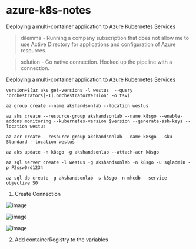 # azure-k8s-notes
Deploying a multi-container application to Azure Kubernetes Services

> dilemma - Running a company subscription that does not allow me to use Active Directory for applications and configuration of Azure resources.
  
> solution - Go native connection. Hooked up the pipeline with a connection.   

[Deploying a multi-container application to Azure Kubernetes Services](https://www.azuredevopslabs.com/labs/vstsextend/kubernetes/)

```
version=$(az aks get-versions -l westus  --query 'orchestrators[-1].orchestratorVersion' -o tsv)
```
```
az group create --name akshandsonlab --location westus
```
```
az aks create --resource-group akshandsonlab --name k8sgo --enable-addons monitoring --kubernetes-version $version --generate-ssh-keys --location westus
```

```
az acr create --resource-group akshandsonlab --name k8sgo --sku Standard --location westus
```
```
az aks update -n k8sgo -g akshandsonlab --attach-acr k8sgo
```
```
az sql server create -l westus -g akshandsonlab -n k8sgo -u sqladmin -p P2ssw0rd1234
```

```
az sql db create -g akshandsonlab -s k8sgo -n mhcdb --service-objective S0
```

1. Create Connection 
 
 ![image](https://user-images.githubusercontent.com/993459/137400279-e4759344-4dc9-4657-b83f-e76bcacfa89d.png)  

![image](https://user-images.githubusercontent.com/993459/137397895-020bb245-2da5-4187-91b3-c83d4217020d.png) 

![image](https://user-images.githubusercontent.com/993459/137397936-48d695a9-33ca-45cc-b17b-2257816eddf5.png)

2. Add containerRegistry to the variables

